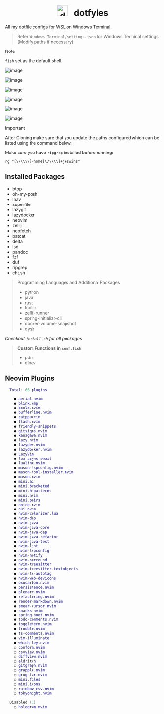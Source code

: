 <div align="center">
  
# <img src="https://github.com/user-attachments/assets/93df6e6d-31d1-486c-8dcb-557169d54139" alt="docker-svgrepo-com" style="width: 35px; height: 35px;"> &nbsp; dotfyles

</div>

All my dotfile configs for WSL on Windows Terminal.

> Refer `Windows Terminal/settings.json` for Windows Terminal settings (Modify paths if necessary)

> [!Note]
>
> `fish` set as the default shell.

![image](https://github.com/user-attachments/assets/e5bf7dda-ac24-48cc-8609-bb4af43e5476)

![image](https://github.com/user-attachments/assets/cd2be0ac-5f92-4003-a975-3e7e94cbdfc0)

![image](https://github.com/user-attachments/assets/fc910974-0fbb-400b-9867-d2b8f7976e56)

![image](https://github.com/user-attachments/assets/12098082-9958-4e78-be54-0f563c4f10f1)

![image](https://github.com/user-attachments/assets/9fcbd7dc-85ad-45f5-acd5-86b5925cd9e3)

![image](https://github.com/user-attachments/assets/35edfaf9-7ca3-49e3-9b46-7d381810ed56)

> [!Important]
> After Cloning make sure that you update the paths configured which can be listed using the command below.
>
> Make sure you have `ripgrep` installed before running:
> ```fish
> rg "[\/\\\\]+home[\/\\\\]+jeswins"
> ```

## Installed Packages

- btop
- oh-my-posh
- lnav
- superfile
- lazygit
- lazydocker
- neovim
- zellij
- neofetch
- batcat
- delta
- lsd
- pandoc
- fzf
- duf
- ripgrep
- cht.sh

> Programming Languages and Additional Packages
>
> - python
> - java
> - rust
> - tcolor
> - zellij-runner
> - spring-initializr-cli
> - docker-volume-snapshot
> - dysk

_Checkout `install.sh` for all packages_

> **Custom Functions in `conf.fish`**
>
> - pdm
> - dlnav

## Neovim Plugins

```lua
  Total: 66 plugins

    ● aerial.nvim
    ● blink.cmp
    ● boole.nvim
    ● bufferline.nvim
    ● catppuccin
    ● flash.nvim
    ● friendly-snippets
    ● gitsigns.nvim
    ● kanagawa.nvim
    ● lazy.nvim
    ● lazydev.nvim
    ● lazydocker.nvim
    ● LazyVim
    ● lua-async-await
    ● lualine.nvim
    ● mason-lspconfig.nvim
    ● mason-tool-installer.nvim
    ● mason.nvim
    ● mini.ai
    ● mini.bracketed
    ● mini.hipatterns
    ● mini.nvim
    ● mini.pairs
    ● noice.nvim
    ● nui.nvim
    ● nvim-colorizer.lua
    ● nvim-dap
    ● nvim-java
    ● nvim-java-core
    ● nvim-java-dap
    ● nvim-java-refactor
    ● nvim-java-test
    ● nvim-lint
    ● nvim-lspconfig
    ● nvim-notify
    ● nvim-surround
    ● nvim-treesitter
    ● nvim-treesitter-textobjects
    ● nvim-ts-autotag
    ● nvim-web-devicons
    ● oxocarbon.nvim
    ● persistence.nvim
    ● plenary.nvim
    ● refactoring.nvim
    ● render-markdown.nvim
    ● smear-cursor.nvim
    ● snacks.nvim
    ● spring-boot.nvim
    ● todo-comments.nvim
    ● toggleterm.nvim
    ● trouble.nvim
    ● ts-comments.nvim
    ● vim-illuminate
    ● which-key.nvim
    ○ conform.nvim
    ○ csvview.nvim
    ○ diffview.nvim
    ○ eldritch
    ○ gitgraph.nvim
    ○ grapple.nvim
    ○ grug-far.nvim
    ○ mini.files
    ○ mini.icons
    ○ rainbow_csv.nvim
    ○ tokyonight.nvim

  Disabled (1)
    ○ hologram.nvim
```
